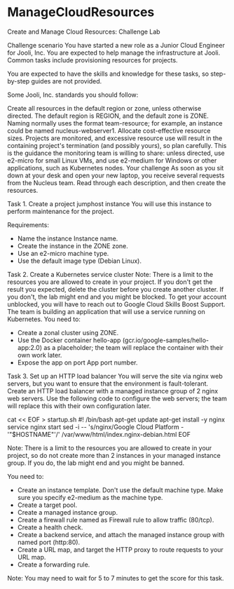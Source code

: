 # ManageCloudResources
Create and Manage Cloud Resources: Challenge Lab

Challenge scenario
You have started a new role as a Junior Cloud Engineer for Jooli, Inc. You are expected to help manage the infrastructure at Jooli. Common tasks include provisioning resources for projects.

You are expected to have the skills and knowledge for these tasks, so step-by-step guides are not provided.

Some Jooli, Inc. standards you should follow:

Create all resources in the default region or zone, unless otherwise directed. The default region is REGION, and the default zone is ZONE.
Naming normally uses the format team-resource; for example, an instance could be named nucleus-webserver1.
Allocate cost-effective resource sizes. Projects are monitored, and excessive resource use will result in the containing project's termination (and possibly yours), so plan carefully. This is the guidance the monitoring team is willing to share: unless directed, use e2-micro for small Linux VMs, and use e2-medium for Windows or other applications, such as Kubernetes nodes.
Your challenge
As soon as you sit down at your desk and open your new laptop, you receive several requests from the Nucleus team. Read through each description, and then create the resources.

Task 1. Create a project jumphost instance
You will use this instance to perform maintenance for the project.

Requirements:

 * Name the instance Instance name.
 * Create the instance in the ZONE zone.
 * Use an e2-micro machine type.
 * Use the default image type (Debian Linux).

Task 2. Create a Kubernetes service cluster
Note: There is a limit to the resources you are allowed to create in your project. If you don't get the result you expected, delete the cluster before you create another cluster. If you don't, the lab might end and you might be blocked. To get your account unblocked, you will have to reach out to Google Cloud Skills Boost Support.
The team is building an application that will use a service running on Kubernetes. You need to:

 * Create a zonal cluster using ZONE.
 * Use the Docker container hello-app (gcr.io/google-samples/hello-app:2.0) as a placeholder; the team will replace the container with their own work later.
 * Expose the app on port App port number.

Task 3. Set up an HTTP load balancer
You will serve the site via nginx web servers, but you want to ensure that the environment is fault-tolerant. Create an HTTP load balancer with a managed instance group of 2 nginx web servers. Use the following code to configure the web servers; the team will replace this with their own configuration later.

cat << EOF > startup.sh
#! /bin/bash
apt-get update
apt-get install -y nginx
service nginx start
sed -i -- 's/nginx/Google Cloud Platform - '"\$HOSTNAME"'/' /var/www/html/index.nginx-debian.html
EOF

Note: There is a limit to the resources you are allowed to create in your project, so do not create more than 2 instances in your managed instance group. If you do, the lab might end and you might be banned.

You need to:

 * Create an instance template. Don't use the default machine type. Make sure you specify e2-medium as the machine type.
 * Create a target pool.
 * Create a managed instance group.
 * Create a firewall rule named as Firewall rule to allow traffic (80/tcp).
 * Create a health check.
 * Create a backend service, and attach the managed instance group with named port (http:80).
 * Create a URL map, and target the HTTP proxy to route requests to your URL map.
 * Create a forwarding rule.

Note: You may need to wait for 5 to 7 minutes to get the score for this task.
